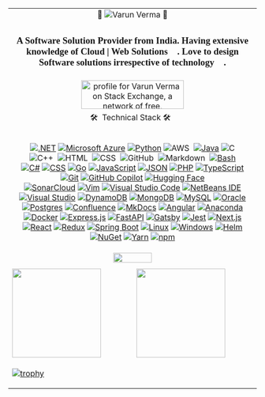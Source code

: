 


  <table align="center" border="0">
  <tr>
  <td align="center" colspan="2">
   👀 <img src="https://komarev.com/ghpvc/?username=vermavarun&label=Profile%20views&color=0e75b6&style=flat" alt="Varun Verma" /> 👀
    </td>

  </tr>
  
  <tr>
  <td colspan="2"><h3 align="center" style="font-family:comic sans">A Software Solution Provider from India. Having extensive knowledge of Cloud | Web Solutions 🚀. Love to design Software solutions irrespective of technology 🌟. </h3></td>
  </tr>
  
  <tr>
    <td colspan="2" border="0" align="center"><a align="center" href="https://stackexchange.com/users/2966471/varun-verma"><img src="https://stackexchange.com/users/flair/2966471.png" width="208" height="58" alt="profile for Varun Verma on Stack Exchange, a network of free, community-driven Q&amp;A sites" title="profile for Varun Verma on Stack Exchange, a network of free, community-driven Q&amp;A sites" /></a>
    </td>
</tr>


  <tr><td colspan="2" align="center"> 🛠 &nbsp;Technical Stack 🛠 &nbsp;
    <br/>
    <br/>
    


[![.NET](https://img.shields.io/badge/.NET-512BD4?logo=dotnet&logoColor=fff)](#)
[![Microsoft Azure](https://custom-icon-badges.demolab.com/badge/Microsoft%20Azure-0089D6?logo=msazure&logoColor=white)](#)
[![Python](https://img.shields.io/badge/Python-3776AB?logo=python&logoColor=fff)](#)
![AWS](https://img.shields.io/badge/-AWS-05122A?style=flat&logo=Amazon%20Aws)&nbsp;
[![Java](https://img.shields.io/badge/Java-%23ED8B00.svg?logo=openjdk&logoColor=white)](#)
![C](https://img.shields.io/badge/-C-05122A?style=flat&logo=C&logoColor=A8B9CC)\
![C++](https://img.shields.io/badge/-C++-05122A?style=flat&logo=C%2B%2B&logoColor=00599C)&nbsp;
![HTML](https://img.shields.io/badge/-HTML-05122A?style=flat&logo=HTML5)&nbsp;
![CSS](https://img.shields.io/badge/-CSS-05122A?style=flat&logo=CSS3&logoColor=1572B6)&nbsp;
![GitHub](https://img.shields.io/badge/-GitHub-05122A?style=flat&logo=github)&nbsp;
![Markdown](https://img.shields.io/badge/-Markdown-05122A?style=flat&logo=markdown)&nbsp;
[![Bash](https://img.shields.io/badge/Bash-4EAA25?logo=gnubash&logoColor=fff)](#)\
[![C#](https://custom-icon-badges.demolab.com/badge/C%23-%23239120.svg?logo=cshrp&logoColor=white)](#)
[![CSS](https://img.shields.io/badge/CSS-1572B6?logo=css3&logoColor=fff)](#)
[![Go](https://img.shields.io/badge/Go-%2300ADD8.svg?&logo=go&logoColor=white)](#)
[![JavaScript](https://img.shields.io/badge/JavaScript-F7DF1E?logo=javascript&logoColor=000)](#)
[![JSON](https://img.shields.io/badge/JSON-000?logo=json&logoColor=fff)](#)
[![PHP](https://img.shields.io/badge/php-%23777BB4.svg?&logo=php&logoColor=white)](#)
[![TypeScript](https://img.shields.io/badge/TypeScript-3178C6?logo=typescript&logoColor=fff)](#)
[![Git](https://img.shields.io/badge/Git-F05032?logo=git&logoColor=fff)](#)
[![GitHub Copilot](https://img.shields.io/badge/GitHub%20Copilot-000?logo=githubcopilot&logoColor=fff)](#)
[![Hugging Face](https://img.shields.io/badge/Hugging%20Face-FFD21E?logo=huggingface&logoColor=000)](#)\
[![SonarCloud](https://img.shields.io/badge/SonarCloud-F3702A?logo=sonarcloud&logoColor=fff)](#)
[![Vim](https://img.shields.io/badge/Vim-%2311AB00.svg?logo=vim&logoColor=white)](#)
[![Visual Studio Code](https://custom-icon-badges.demolab.com/badge/Visual%20Studio%20Code-0078d7.svg?logo=vsc&logoColor=white)](#)
[![NetBeans IDE](https://img.shields.io/badge/NetBeans%20IDE-1B6AC6.svg?logo=apache-netbeans-ide&logoColor=white)](#)
[![Visual Studio](https://custom-icon-badges.demolab.com/badge/Visual%20Studio-5C2D91.svg?&logo=visual-studio&logoColor=white)](#)
[![DynamoDB](https://img.shields.io/badge/DynamoDB-4053D6?logo=amazondynamodb&logoColor=fff)](#)
[![MongoDB](https://img.shields.io/badge/MongoDB-%234ea94b.svg?logo=mongodb&logoColor=white)](#)
[![MySQL](https://img.shields.io/badge/MySQL-4479A1?logo=mysql&logoColor=fff)](#)
[![Oracle](https://custom-icon-badges.demolab.com/badge/Oracle-F80000?logo=oracle&logoColor=fff)](#)
[![Postgres](https://img.shields.io/badge/Postgres-%23316192.svg?logo=postgresql&logoColor=white)](#)
[![Confluence](https://img.shields.io/badge/Confluence-172B4D?logo=confluence&logoColor=fff)](#)
[![MkDocs](https://img.shields.io/badge/MkDocs-526CFE?logo=materialformkdocs&logoColor=fff)](#)
[![Angular](https://img.shields.io/badge/Angular-%23DD0031.svg?logo=angular&logoColor=white)](#)
[![Anaconda](https://img.shields.io/badge/Anaconda-44A833?logo=anaconda&logoColor=fff)](#)
[![Docker](https://img.shields.io/badge/Docker-2496ED?logo=docker&logoColor=fff)](#)
[![Express.js](https://img.shields.io/badge/Express.js-%23404d59.svg?logo=express&logoColor=%2361DAFB)](#)
[![FastAPI](https://img.shields.io/badge/FastAPI-009485.svg?logo=fastapi&logoColor=white)](#)
[![Gatsby](https://img.shields.io/badge/Gatsby-%23663399.svg?logo=gatsby&logoColor=white)](#)
[![Jest](https://img.shields.io/badge/Jest-C21325?logo=jest&logoColor=fff)](#)
[![Next.js](https://img.shields.io/badge/Next.js-black?logo=next.js&logoColor=white)](#)
[![React](https://img.shields.io/badge/React-%2320232a.svg?logo=react&logoColor=%2361DAFB)](#)
[![Redux](https://img.shields.io/badge/Redux-764ABC?logo=redux&logoColor=fff)](#)
[![Spring Boot](https://img.shields.io/badge/Spring%20Boot-6DB33F?logo=springboot&logoColor=fff)](#)
[![Linux](https://img.shields.io/badge/Linux-FCC624?logo=linux&logoColor=black)](#)
[![Windows](https://custom-icon-badges.demolab.com/badge/Windows-0078D6?logo=windows11&logoColor=white)](#)
[![Helm](https://img.shields.io/badge/Helm-0F1689?logo=helm&logoColor=fff)](#)
[![NuGet](https://img.shields.io/badge/NuGet-004880?logo=nuget&logoColor=fff)](#)
[![Yarn](https://img.shields.io/badge/Yarn-2C8EBB?logo=yarn&logoColor=fff)](#)
[![npm](https://img.shields.io/badge/npm-CB3837?logo=npm&logoColor=fff)](#)


</td></tr>

  <tr><td colspan="2"   border="0" align="center"><img src="https://user-images.githubusercontent.com/8264476/227970242-2e5e4e92-a18d-485b-b823-e6a3166675ff.gif" width="40%" /></td></tr>

  <tr><td colspan="2" align="center" ⚙️ &nbsp;GitHub Analytics</td></tr>

  
  
  <tr><td><img height="180em" align="center" src="https://github-readme-stats-eight-theta.vercel.app/api?username=vermavarun&show_icons=true&theme=algolia&include_all_commits=true&count_private=true"/>
  </td>
  <td>
 <img height="180em" align="center" src="https://github-readme-stats-eight-theta.vercel.app/api/top-langs/?username=vermavarun&layout=compact&langs_count=20&theme=algolia"/>

  </td>
  </tr>
  <tr><td colspan="2">
    
  [![trophy](https://github-profile-trophy.vercel.app/?username=vermavarun&theme=onedark)](https://github.com/vermavarun/github-profile-trophy) 
  
  </td></tr>
 
 </table>



